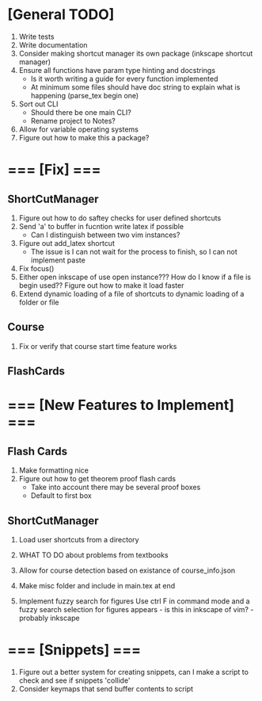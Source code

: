 # [General TODO]
1. Write tests
1. Write documentation
1. Consider making shortcut manager its own package (inkscape shortcut manager)
1. Ensure all functions have param type hinting and docstrings
    - Is it worth writing a guide for every function implemented
    - At minimum some files should have doc string to explain what is happening
      (parse_tex begin one)
1. Sort out CLI
    - Should there be one main CLI?
    - Rename project to Notes?
1. Allow for variable operating systems
1. Figure out how to make this a package?


# === [Fix] ===
## ShortCutManager
1. Figure out how to do saftey checks for user defined shortcuts
1. Send 'a' to buffer in fucntion write latex if possible
    - Can I distinguish between two vim instances?
1. Figure out add_latex shortcut 
    - The issue is I can not wait for the process to finish, so I can not
      implement paste
1. Fix focus()
1. Either open inkscape of use open instance??? How do I know if a file is begin
   used?? Figure out how to make it load faster
1. Extend dynamic loading of a file of shortcuts to dynamic loading of a folder
   or file

## Course
1. Fix or verify that course start time feature works

## FlashCards


# === [New Features to Implement] ===
## Flash Cards
1. Make formatting nice
1. Figure out how to get theorem proof flash cards
    - Take into account there may be several proof boxes
    - Default to first box

## ShortCutManager
1. Load user shortcuts from a directory
1. WHAT TO DO about problems from textbooks
1. Allow for course detection based on existance of course_info.json
1. Make misc folder and include in main.tex at end

1. Implement fuzzy search for figures
    Use ctrl F in command mode and a fuzzy search selection for figures appears
        - is this in inkscape of vim?
        - probably inkscape



# === [Snippets] ===
1. Figure out a better system for creating snippets, can I make a script to
   check and see if snippets 'collide'
1. Consider keymaps that send buffer contents to script




